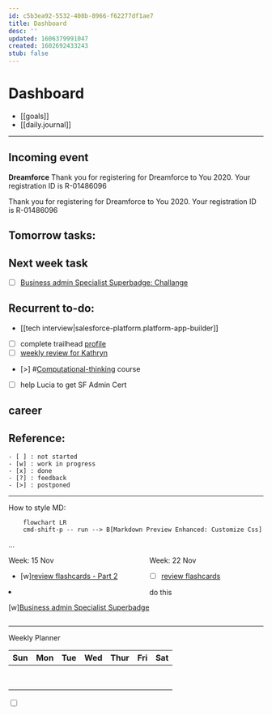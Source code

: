 ```yaml
---
id: c5b3ea92-5532-408b-8966-f62277df1ae7
title: Dashboard
desc: ''
updated: 1606379991047
created: 1602692433243
stub: false
---
```

# Dashboard

- [[goals]]
- [[daily.journal]]

* * *

## Incoming event

**Dreamforce**
Thank you for registering for Dreamforce to You 2020.
Your registration ID is R-01486096

Thank you for registering for Dreamforce to You 2020.
Your registration ID is R-01486096

## Tomorrow tasks:

## Next week task

- [ ] [Business admin Specialist Superbadge: Challange ](https://trailhead.salesforce.com/content/learn/superbadges/superbadge_business_specialist?trailmix_creator_id=strailhead&trailmix_slug=prepare-for-your-salesforce-administrator-credential)

## Recurrent to-do:

- [[tech interview|salesforce-platform.platform-app-builder]]
- [ ] complete trailhead [profile](https://trailblazer.me/id)
- [ ] [weekly review for Kathryn](https://docs.google.com/document/d/1RcVrCH8Ch0T9X_k4-lo5Z8O21agcuhXG_AA9Zsb9CFc/edit)
- [>] #[Computational-thinking](https://www.wolfram.com/wolfram-u/cbm-cause-or-correlation/) course
- [ ] help Lucia to get SF Admin Cert

## career

## Reference:

```
- [ ] : not started
- [w] : work in progress
- [x] : done
- [?] : feedback
- [>] : postponed
```

* * *

How to style MD:

```mermaid
    flowchart LR
    cmd-shift-p -- run --> B[Markdown Preview Enhanced: Customize Css]
```

...

<div style="display:flex">
<div class="col2">
<div>Week: 15 Nov</div>
<div> 

- [w][review flashcards - Part 2](<https://trailhead.salesforce.com/en/content/learn/trails/platform-app-builder-certification-prep?trailmix_creator_id=strailhead&trailmix_slug=prepare-for-your-salesforce-platform-app-builder-credential>)
  </div>
  <div>

- [w][Business admin Specialist Superbadge](<https://trailhead.salesforce.com/content/learn/superbadges/superbadge_business_specialist?trailmix_creator_id=strailhead&trailmix_slug=prepare-for-your-salesforce-administrator-credential>)</div>
  </div>

<div class="col2">Week: 22 Nov
<div>

- [ ] [review flashcards](https://trailhead.salesforce.com/en/content/learn/trails/platform-app-builder-certification-prep?trailmix_creator_id=strailhead&trailmix_slug=prepare-for-your-salesforce-platform-app-builder-credential)</div>
  <div>do this</div>
  </div>
  </div>

* * *

Weekly Planner

| Sun | Mon | Tue | Wed | Thur | Fri | Sat |
| --- | --- | --- | --- | ---- | --- | --- |
|     |     |     |     |      |     |     |
|     |     |     |     |      |     |     |
|     |     |     |     |      |     |     |
|     |     |     |     |      |     |     |
|     |     |     |     |      |     |     |
|     |     |     |     |      |     |     |
|     |     |     |     |      |     |     |
|     |     |     |     |      |     |     |

<input type="checkbox"> 

